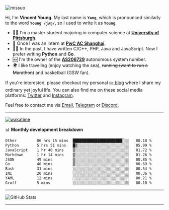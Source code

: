 <p align="left"> <img src="https://komarev.com/ghpvc/?username=missuo&label=Profile%20views&color=0e75b6&style=flat" alt="missuo" /> </p>


Hi, I'm **Vincent Young**. My last name is **`Yang`**, which is pronounced similarly to the word **`Young /jʌŋ/`**, so I used to write it as **`Young`**. 

-  👨‍🎓 I'm a master student majoring in computer science at [**University of Pittsburgh**](https://www.pitt.edu).
-  💼 Once I was an intern at **[PwC AC Shanghai](https://www.linkedin.com/company/pwc-ac-shanghai/)**.
-  👨‍💻 In the past, I have written C/C++, PHP, Java and JavaScript. Now I prefer writing **Python** and **Go**.
-  🆕 I'm the owner of the **[AS206729](https://bgp.tools/AS206729)** autonomous system number.
-  🌍 I like traveling (enjoy watching the sea), ~~running (want to run a Marathon)~~ and basketball (GSW fan).

If you're interested, please checkout my personal [✏️ blog](https://missuo.me/) where I share my ordinary yet joyful life. You can also find me on these social media platforms: [Twitter](https://twitter.com/m1ssuo) and [Instagram](https://www.instagram.com/m1ssuo).

Feel free to contact me via <a href="mailto:i@yyt.moe">Email</a>, [Telegram](https://t.me/missuo) or [Discord](https://discordapp.com/users/missuo#7448).

-------

[![wakatime](https://wakatime.com/badge/user/c13cd961-40ca-417a-afb6-1f9ea8ac295c.svg)](https://wakatime.com/@missuo)

📊 **Monthly development breakdown**
<!--START_SECTION:waka-->

```txt
Other         86 hrs 15 mins  ██████████████████████░░░   88.18 %
Python        5 hrs 51 mins   █▒░░░░░░░░░░░░░░░░░░░░░░░   05.99 %
JavaScript    1 hr 40 mins    ▒░░░░░░░░░░░░░░░░░░░░░░░░   01.72 %
Markdown      1 hr 14 mins    ▒░░░░░░░░░░░░░░░░░░░░░░░░   01.26 %
JSON          49 mins         ▒░░░░░░░░░░░░░░░░░░░░░░░░   00.85 %
Go            40 mins         ▒░░░░░░░░░░░░░░░░░░░░░░░░   00.69 %
Bash          31 mins         ░░░░░░░░░░░░░░░░░░░░░░░░░   00.54 %
INI           20 mins         ░░░░░░░░░░░░░░░░░░░░░░░░░   00.36 %
YAML          12 mins         ░░░░░░░░░░░░░░░░░░░░░░░░░   00.21 %
Groff         5 mins          ░░░░░░░░░░░░░░░░░░░░░░░░░   00.10 %
```

<!--END_SECTION:waka-->

-------

![GitHub Stats](https://github-readme-stats-opal-alpha-76.vercel.app/api?username=missuo&show_icons=true&theme=transparent)

-------

